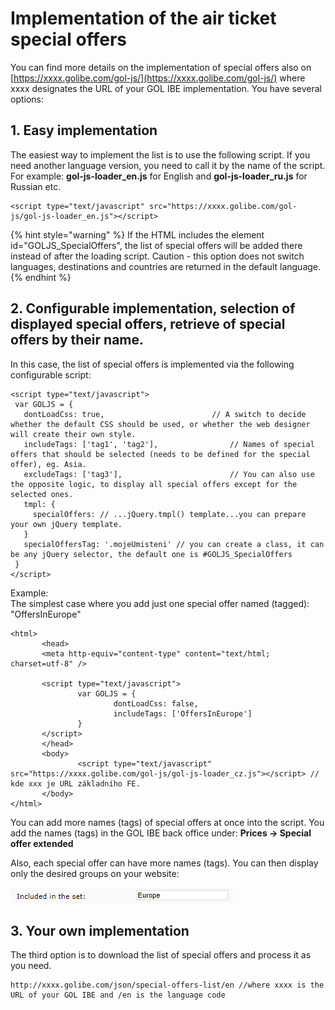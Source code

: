 # Implementation of the air ticket special offers

You can find more details on the implementation of special offers also on [https://xxxx.golibe.com/gol-js/](https://xxxx.golibe.com/gol-js/) where xxxx designates the URL of your GOL IBE implementation. You have several options:

## 1. Easy implementation

The easiest way to implement the list is to use the following script. If you need another language version, you need to call it by the name of the script. For example: **gol-js-loader\_en.js** for English and **gol-js-loader\_ru.js** for Russian etc.

```markup
<script type="text/javascript" src="https://xxxx.golibe.com/gol-js/gol-js-loader_en.js"></script>
```

{% hint style="warning" %}
If the HTML includes the element id="GOLJS\_SpecialOffers", the list of special offers will be added there instead of after the loading script. Caution - this option does not switch languages, destinations and countries are returned in the default language.
{% endhint %}

## 2. Configurable implementation, selection of displayed special offers, retrieve of special offers by their name.

In this case, the list of special offers is implemented via the following configurable script:

```markup
<script type="text/javascript">
 var GOLJS = {
   dontLoadCss: true,                        // A switch to decide whether the default CSS should be used, or whether the web designer will create their own style.
   includeTags: ['tag1', 'tag2'],                // Names of special offers that should be selected (needs to be defined for the special offer), eg. Asia.
   excludeTags: ['tag3'],                        // You can also use the opposite logic, to display all special offers except for the selected ones.
   tmpl: {
     specialOffers: // ...jQuery.tmpl() template...you can prepare your own jQuery template.
   }
   specialOffersTag: '.mojeUmisteni' // you can create a class, it can be any jQuery selector, the default one is #GOLJS_SpecialOffers
 }
</script>
```

Example:  
The simplest case where you add just one special offer named \(tagged\): "OffersInEurope"

```markup
<html>
       <head>
       <meta http-equiv="content-type" content="text/html; charset=utf-8" />

       <script type="text/javascript">
               var GOLJS = {
                       dontLoadCss: false,
                       includeTags: ['OffersInEurope']
               }
       </script>
       </head>
       <body>
               <script type="text/javascript" src="https://xxxx.golibe.com/gol-js/gol-js-loader_cz.js"></script> // kde xxx je URL základního FE.
       </body>
</html>
```

You can add more names \(tags\) of special offers at once into the script. You add the names \(tags\) in the GOL IBE back office under: **Prices -&gt; Special offer extended**

Also, each special offer can have more names \(tags\). You can then display only the desired groups on your website:

![](../../.gitbook/assets/image%20%2830%29.png)

## 3. Your own implementation

The third option is to download the list of special offers and process it as you need.

```http
http://xxxx.golibe.com/json/special-offers-list/en //where xxxx is the URL of your GOL IBE and /en is the language code
```

